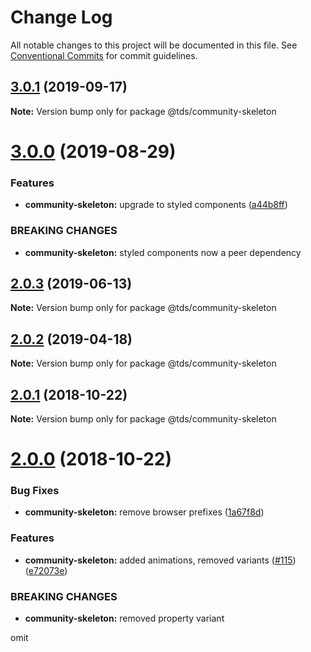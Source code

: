 # Change Log

All notable changes to this project will be documented in this file.
See [Conventional Commits](https://conventionalcommits.org) for commit guidelines.

## [3.0.1](https://github.com/telus/tds-community/compare/@tds/community-skeleton@3.0.0...@tds/community-skeleton@3.0.1) (2019-09-17)

**Note:** Version bump only for package @tds/community-skeleton





# [3.0.0](https://github.com/telus/tds-community/compare/@tds/community-skeleton@2.0.3...@tds/community-skeleton@3.0.0) (2019-08-29)


### Features

* **community-skeleton:** upgrade to styled components ([a44b8ff](https://github.com/telus/tds-community/commit/a44b8ff))


### BREAKING CHANGES

* **community-skeleton:** styled components now a peer dependency





## [2.0.3](https://github.com/telus/tds-community/compare/@tds/community-skeleton@2.0.2...@tds/community-skeleton@2.0.3) (2019-06-13)

**Note:** Version bump only for package @tds/community-skeleton





## [2.0.2](https://github.com/telus/tds-community/compare/@tds/community-skeleton@2.0.1...@tds/community-skeleton@2.0.2) (2019-04-18)

**Note:** Version bump only for package @tds/community-skeleton





<a name="2.0.1"></a>
## [2.0.1](https://github.com/telus/tds-community/compare/@tds/community-skeleton@2.0.0...@tds/community-skeleton@2.0.1) (2018-10-22)




**Note:** Version bump only for package @tds/community-skeleton

<a name="2.0.0"></a>
# [2.0.0](https://github.com/telus/tds-community/compare/@tds/community-skeleton@1.0.0...@tds/community-skeleton@2.0.0) (2018-10-22)


### Bug Fixes

* **community-skeleton:** remove browser prefixes ([1a67f8d](https://github.com/telus/tds-community/commit/1a67f8d))


### Features

* **community-skeleton:** added animations, removed variants ([#115](https://github.com/telus/tds-community/issues/115)) ([e72073e](https://github.com/telus/tds-community/commit/e72073e))


### BREAKING CHANGES

* **community-skeleton:** removed property variant

omit
